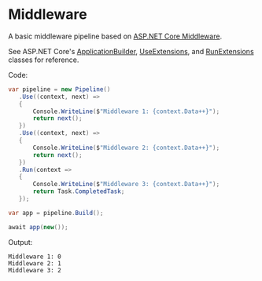 # Middleware

A basic middleware pipeline based on [ASP.NET Core Middleware](https://docs.microsoft.com/en-us/aspnet/core/fundamentals/middleware/).

See ASP.NET Core's [ApplicationBuilder](https://github.com/dotnet/aspnetcore/blob/main/src/Http/Http/src/Builder/ApplicationBuilder.cs), [UseExtensions](https://github.com/dotnet/aspnetcore/blob/main/src/Http/Http.Abstractions/src/Extensions/UseExtensions.cs), and [RunExtensions](https://github.com/dotnet/aspnetcore/blob/main/src/Http/Http.Abstractions/src/Extensions/RunExtensions.cs) classes for reference.

Code:
```csharp
var pipeline = new Pipeline()
   .Use((context, next) =>
   {
       Console.WriteLine($"Middleware 1: {context.Data++}");
       return next();
   })
   .Use((context, next) =>
   {
       Console.WriteLine($"Middleware 2: {context.Data++}");
       return next();
   })
   .Run(context =>
   {
       Console.WriteLine($"Middleware 3: {context.Data++}");
       return Task.CompletedTask;
   });

var app = pipeline.Build();

await app(new());
```

Output:
```
Middleware 1: 0
Middleware 2: 1
Middleware 3: 2
```
